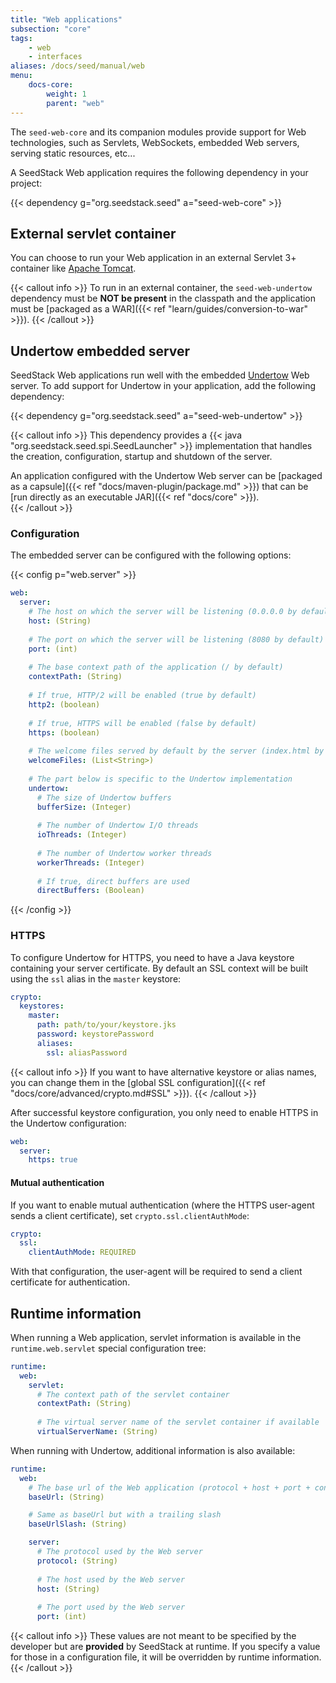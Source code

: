 ```yaml
---
title: "Web applications"
subsection: "core"
tags:
    - web
    - interfaces
aliases: /docs/seed/manual/web    
menu:
    docs-core:
        weight: 1
        parent: "web"
---
```


The `seed-web-core` and its companion modules provide support for Web technologies, such as Servlets, WebSockets, embedded
Web servers, serving static resources, etc... <!--more-->

A SeedStack Web application requires the following dependency in your project:

{{< dependency g="org.seedstack.seed" a="seed-web-core" >}}

## External servlet container

You can choose to run your Web application in an external Servlet 3+ container like [Apache Tomcat](http://tomcat.apache.org/). 

{{< callout info >}}
To run in an external container, the `seed-web-undertow` dependency must be **NOT be present** in the classpath and the 
application must be [packaged as a WAR]({{< ref "learn/guides/conversion-to-war" >}}).
{{< /callout >}}

## Undertow embedded server

SeedStack Web applications run well with the embedded [Undertow](https://undertow.io) Web server. To add support for 
Undertow in your application, add the following dependency:

{{< dependency g="org.seedstack.seed" a="seed-web-undertow" >}}

{{< callout info >}}
This dependency provides a {{< java "org.seedstack.seed.spi.SeedLauncher" >}} implementation that handles the creation, 
configuration, startup and shutdown of the server. 

An application configured with the Undertow Web server can be [packaged as a capsule]({{< ref "docs/maven-plugin/package.md" >}}) 
that can be [run directly as an executable JAR]({{< ref "docs/core" >}}).  
{{< /callout >}}

### Configuration

The embedded server can be configured with the following options:

{{< config p="web.server" >}}
```yaml
web:
  server:
    # The host on which the server will be listening (0.0.0.0 by default)
    host: (String)
    
    # The port on which the server will be listening (8080 by default)
    port: (int)
    
    # The base context path of the application (/ by default)
    contextPath: (String)
    
    # If true, HTTP/2 will be enabled (true by default)
    http2: (boolean)
    
    # If true, HTTPS will be enabled (false by default)
    https: (boolean)
    
    # The welcome files served by default by the server (index.html by default)
    welcomeFiles: (List<String>)
    
    # The part below is specific to the Undertow implementation
    undertow:
      # The size of Undertow buffers
      bufferSize: (Integer)
      
      # The number of Undertow I/O threads
      ioThreads: (Integer)
      
      # The number of Undertow worker threads
      workerThreads: (Integer)
      
      # If true, direct buffers are used
      directBuffers: (Boolean)
```
{{< /config >}}  

### HTTPS

To configure Undertow for HTTPS, you need to have a Java keystore containing your server certificate. By default an SSL context
will be built using the `ssl` alias in the `master` keystore:

```yaml
crypto:
  keystores:
    master:
      path: path/to/your/keystore.jks
      password: keystorePassword
      aliases:
        ssl: aliasPassword
```

{{< callout info >}}
If you want to have alternative keystore or alias names, you can change them in the [global SSL configuration]({{< ref "docs/core/advanced/crypto.md#SSL" >}}).
{{< /callout >}}

After successful keystore configuration, you only need to enable HTTPS in the Undertow configuration:

```yaml
web:
  server:
    https: true
```

#### Mutual authentication

If you want to enable mutual authentication (where the HTTPS user-agent sends a client certificate), set `crypto.ssl.clientAuthMode`:

```yaml
crypto:
  ssl:
    clientAuthMode: REQUIRED
```

With that configuration, the user-agent will be required to send a client certificate for authentication.

## Runtime information

When running a Web application, servlet information is available in the `runtime.web.servlet` special configuration tree:

```yaml
runtime:
  web:
    servlet:
      # The context path of the servlet container
      contextPath: (String)
        
      # The virtual server name of the servlet container if available
      virtualServerName: (String)
```

When running with Undertow, additional information is also available:

```yaml
runtime:
  web:
    # The base url of the Web application (protocol + host + port + context path) without a trailing slash
    baseUrl: (String)

    # Same as baseUrl but with a trailing slash
    baseUrlSlash: (String)

    server:
      # The protocol used by the Web server
      protocol: (String)
    
      # The host used by the Web server
      host: (String)
    
      # The port used by the Web server
      port: (int)
```

{{< callout info >}}
These values are not meant to be specified by the developer but are **provided** by SeedStack at runtime. If you specify
a value for those in a configuration file, it will be overridden by runtime information.
{{< /callout >}}
